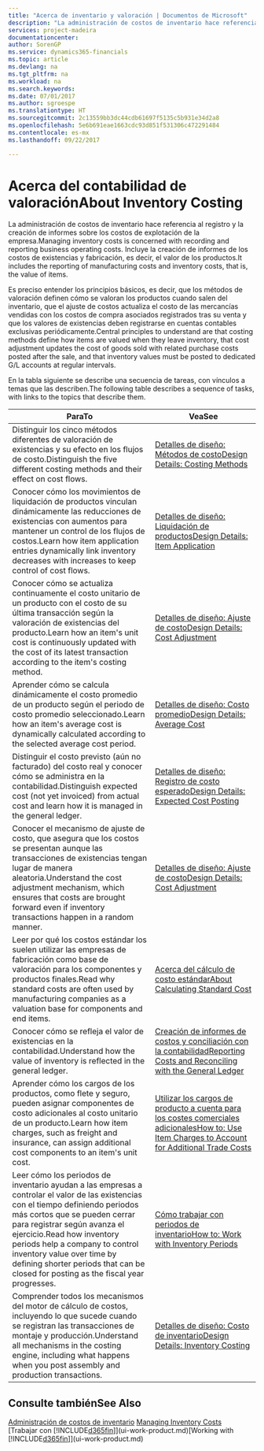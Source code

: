 ```yaml
---
title: "Acerca de inventario y valoración | Documentos de Microsoft"
description: "La administración de costos de inventario hace referencia al registro y la creación de informes sobre los costos de explotación de la empresa. Incluye la creación de informes de los costos de existencias y fabricación, es decir, el valor de los productos."
services: project-madeira
documentationcenter: 
author: SorenGP
ms.service: dynamics365-financials
ms.topic: article
ms.devlang: na
ms.tgt_pltfrm: na
ms.workload: na
ms.search.keywords: 
ms.date: 07/01/2017
ms.author: sgroespe
ms.translationtype: HT
ms.sourcegitcommit: 2c13559bb3dc44cdb61697f5135c5b931e34d2a8
ms.openlocfilehash: 5e6b691eae1663cdc93d851f531306c472291484
ms.contentlocale: es-mx
ms.lasthandoff: 09/22/2017

---
```

# <a name="about-inventory-costing"></a><span data-ttu-id="ab250-104">Acerca del contabilidad de valoración</span><span class="sxs-lookup"><span data-stu-id="ab250-104">About Inventory Costing</span></span>
<span data-ttu-id="ab250-105">La administración de costos de inventario hace referencia al registro y la creación de informes sobre los costos de explotación de la empresa.</span><span class="sxs-lookup"><span data-stu-id="ab250-105">Managing inventory costs is concerned with recording and reporting business operating costs.</span></span> <span data-ttu-id="ab250-106">Incluye la creación de informes de los costos de existencias y fabricación, es decir, el valor de los productos.</span><span class="sxs-lookup"><span data-stu-id="ab250-106">It includes the reporting of manufacturing costs and inventory costs, that is, the value of items.</span></span>  

 <span data-ttu-id="ab250-107">Es preciso entender los principios básicos, es decir, que los métodos de valoración definen cómo se valoran los productos cuando salen del inventario, que el ajuste de costos actualiza el costo de las mercancías vendidas con los costos de compra asociados registrados tras su venta y que los valores de existencias deben registrarse en cuentas contables exclusivas periódicamente.</span><span class="sxs-lookup"><span data-stu-id="ab250-107">Central principles to understand are that costing methods define how items are valued when they leave inventory, that cost adjustment updates the cost of goods sold with related purchase costs posted after the sale, and that inventory values must be posted to dedicated G/L accounts at regular intervals.</span></span>  

 <span data-ttu-id="ab250-108">En la tabla siguiente se describe una secuencia de tareas, con vínculos a temas que las describen.</span><span class="sxs-lookup"><span data-stu-id="ab250-108">The following table describes a sequence of tasks, with links to the topics that describe them.</span></span>   

|<span data-ttu-id="ab250-109">**Para**</span><span class="sxs-lookup"><span data-stu-id="ab250-109">**To**</span></span>|<span data-ttu-id="ab250-110">**Vea**</span><span class="sxs-lookup"><span data-stu-id="ab250-110">**See**</span></span>|  
|------------|-------------|  
|<span data-ttu-id="ab250-111">Distinguir los cinco métodos diferentes de valoración de existencias y su efecto en los flujos de costo.</span><span class="sxs-lookup"><span data-stu-id="ab250-111">Distinguish the five different costing methods and their effect on cost flows.</span></span>|[<span data-ttu-id="ab250-112">Detalles de diseño: Métodos de costo</span><span class="sxs-lookup"><span data-stu-id="ab250-112">Design Details: Costing Methods</span></span>](design-details-costing-methods.md)|  
|<span data-ttu-id="ab250-113">Conocer cómo los movimientos de liquidación de productos vinculan dinámicamente las reducciones de existencias con aumentos para mantener un control de los flujos de costos.</span><span class="sxs-lookup"><span data-stu-id="ab250-113">Learn how item application entries dynamically link inventory decreases with increases to keep control of cost flows.</span></span>|[<span data-ttu-id="ab250-114">Detalles de diseño: Liquidación de productos</span><span class="sxs-lookup"><span data-stu-id="ab250-114">Design Details: Item Application</span></span>](design-details-item-application.md)|  
|<span data-ttu-id="ab250-115">Conocer cómo se actualiza continuamente el costo unitario de un producto con el costo de su última transacción según la valoración de existencias del producto.</span><span class="sxs-lookup"><span data-stu-id="ab250-115">Learn how an item's unit cost is continuously updated with the cost of its latest transaction according to the item's costing method.</span></span>|[<span data-ttu-id="ab250-116">Detalles de diseño: Ajuste de costo</span><span class="sxs-lookup"><span data-stu-id="ab250-116">Design Details: Cost Adjustment</span></span>](design-details-cost-adjustment.md)|  
|<span data-ttu-id="ab250-117">Aprender cómo se calcula dinámicamente el costo promedio de un producto según el periodo de costo promedio seleccionado.</span><span class="sxs-lookup"><span data-stu-id="ab250-117">Learn how an item's average cost is dynamically calculated according to the selected average cost period.</span></span>|[<span data-ttu-id="ab250-118">Detalles de diseño: Costo promedio</span><span class="sxs-lookup"><span data-stu-id="ab250-118">Design Details: Average Cost</span></span>](design-details-average-cost.md)|  
|<span data-ttu-id="ab250-119">Distinguir el costo previsto (aún no facturado) del costo real y conocer cómo se administra en la contabilidad.</span><span class="sxs-lookup"><span data-stu-id="ab250-119">Distinguish expected cost (not yet invoiced) from actual cost and learn how it is managed in the general ledger.</span></span>|[<span data-ttu-id="ab250-120">Detalles de diseño: Registro de costo esperado</span><span class="sxs-lookup"><span data-stu-id="ab250-120">Design Details: Expected Cost Posting</span></span>](design-details-expected-cost-posting.md)|  
|<span data-ttu-id="ab250-121">Conocer el mecanismo de ajuste de costo, que asegura que los costos se presentan aunque las transacciones de existencias tengan lugar de manera aleatoria.</span><span class="sxs-lookup"><span data-stu-id="ab250-121">Understand the cost adjustment mechanism, which ensures that costs are brought forward even if inventory transactions happen in a random manner.</span></span>|[<span data-ttu-id="ab250-122">Detalles de diseño: Ajuste de costo</span><span class="sxs-lookup"><span data-stu-id="ab250-122">Design Details: Cost Adjustment</span></span>](design-details-cost-adjustment.md)|  
|<span data-ttu-id="ab250-123">Leer por qué los costos estándar los suelen utilizar las empresas de fabricación como base de valoración para los componentes y productos finales.</span><span class="sxs-lookup"><span data-stu-id="ab250-123">Read why standard costs are often used by manufacturing companies as a valuation base for components and end items.</span></span>|[<span data-ttu-id="ab250-124">Acerca del cálculo de costo estándar</span><span class="sxs-lookup"><span data-stu-id="ab250-124">About Calculating Standard Cost</span></span>](finance-about-calculating-standard-cost.md)|  
|<span data-ttu-id="ab250-125">Conocer cómo se refleja el valor de existencias en la contabilidad.</span><span class="sxs-lookup"><span data-stu-id="ab250-125">Understand how the value of inventory is reflected in the general ledger.</span></span>|[<span data-ttu-id="ab250-126">Creación de informes de costos y conciliación con la contabilidad</span><span class="sxs-lookup"><span data-stu-id="ab250-126">Reporting Costs and Reconciling with the General Ledger</span></span>](finance-report-costs-and-reconcile-with-the-general-ledger.md)|  
|<span data-ttu-id="ab250-127">Aprender cómo los cargos de los productos, como flete y seguro, pueden asignar componentes de costo adicionales al costo unitario de un producto.</span><span class="sxs-lookup"><span data-stu-id="ab250-127">Learn how item charges, such as freight and insurance, can assign additional cost components to an item's unit cost.</span></span>|[<span data-ttu-id="ab250-128">Utilizar los cargos de producto a cuenta para los costes comerciales adicionales</span><span class="sxs-lookup"><span data-stu-id="ab250-128">How to: Use Item Charges to Account for Additional Trade Costs</span></span>](payables-how-assign-item-charges.md)|  
|<span data-ttu-id="ab250-129">Leer cómo los periodos de inventario ayudan a las empresas a controlar el valor de las existencias con el tiempo definiendo periodos más cortos que se pueden cerrar para registrar según avanza el ejercicio.</span><span class="sxs-lookup"><span data-stu-id="ab250-129">Read how inventory periods help a company to control inventory value over time by defining shorter periods that can be closed for posting as the fiscal year progresses.</span></span>|[<span data-ttu-id="ab250-130">Cómo trabajar con periodos de inventario</span><span class="sxs-lookup"><span data-stu-id="ab250-130">How to: Work with Inventory Periods</span></span>](finance-how-to-work-with-inventory-periods.md)|  
|<span data-ttu-id="ab250-131">Comprender todos los mecanismos del motor de cálculo de costos, incluyendo lo que sucede cuando se registran las transacciones de montaje y producción.</span><span class="sxs-lookup"><span data-stu-id="ab250-131">Understand all mechanisms in the costing engine, including what happens when you post assembly and production transactions.</span></span>|[<span data-ttu-id="ab250-132">Detalles de diseño: Costo de inventario</span><span class="sxs-lookup"><span data-stu-id="ab250-132">Design Details: Inventory Costing</span></span>](design-details-inventory-costing.md)|

## <a name="see-also"></a><span data-ttu-id="ab250-133">Consulte también</span><span class="sxs-lookup"><span data-stu-id="ab250-133">See Also</span></span>
<span data-ttu-id="ab250-134">[Administración de costos de inventario](finance-manage-inventory-costs.md)  </span><span class="sxs-lookup"><span data-stu-id="ab250-134">[Managing Inventory Costs](finance-manage-inventory-costs.md)  </span></span>  
<span data-ttu-id="ab250-135">[Trabajar con [!INCLUDE[d365fin](includes/d365fin_md.md)]](ui-work-product.md)</span><span class="sxs-lookup"><span data-stu-id="ab250-135">[Working with [!INCLUDE[d365fin](includes/d365fin_md.md)]](ui-work-product.md)</span></span>

